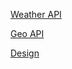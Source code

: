 [Weather API](https://openweathermap.org/api/one-call-3)

[Geo API](https://openweathermap.org/api/geocoding-api)

[Design](https://www.behance.net/gallery/204167177/Weather-app-UI?tracking_source=search_projects|weather+app&l=3)
